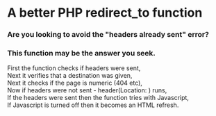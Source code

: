 # A better PHP redirect_to function

### Are you looking to avoid the "headers already sent" error?   
### This function may be the answer you seek.  
  
First the function checks if headers were sent,  
Next it verifies that a destination was given,  
Next it checks if the page is numeric (404 etc),  
Now if headers were not sent - header(Location: ) runs,  
If the headers were sent then the function tries with Javascript,  
If Javascript is turned off then it becomes an HTML refresh.  
